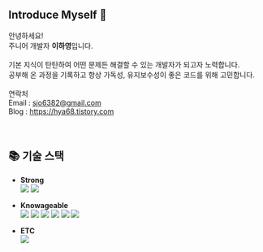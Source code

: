 ## Introduce Myself 👋
안녕하세요!<br/>
주니어 개발자 <b>이하영</b>입니다.<br/>
<br/>
기본 지식이 탄탄하여 어떤 문제든 해결할 수 있는 개발자가 되고자 노력합니다.<br/>
공부해 온 과정을 기록하고 항상 가독성, 유지보수성이 좋은 코드를 위해 고민합니다.<br/>
<br/>
연락처<br/>
Email : sjo6382@gmail.com<br/>
Blog : https://hya68.tistory.com <br/>
<br/>
<br/>

## 📚 기술 스택 

* <b> Strong </b><br/>
  <img src="https://img.shields.io/badge/C++-#00599C?style=flat-square&logo=C++&logoColor=white"/> <img src="https://img.shields.io/badge/Unity-#FFFFFF?style=flat-square&logo=unity&logoColor=white"/>
  
* <b> Knowageable </b><br/>
  <img src="https://img.shields.io/badge/C-#A8B9CC?style=flat-square&logo=c&logoColor=white"/> <img src="https://img.shields.io/badge/Java-437291?style=flat-square&logo=openjdk&logoColor=white"/>
  <img src="https://img.shields.io/badge/Python-3776AB?style=flat-square&logo=python&logoColor=white">
  <img src="https://img.shields.io/badge/MySQL-4479A1?style=flat-square&logo=MySQL&logoColor=white"/>
  <img src="https://img.shields.io/badge/Spring-6DB33F.svg?style=flat-square&logo=Spring&logoColor=white"/>
  <img src="https://img.shields.io/badge/SpringBoot-6DB33F.svg?style=flat-square&logo=SpringBoot&logoColor=white"/>

  
* <b> ETC </b><br/>
  <img src="https://img.shields.io/badge/GitHub-181717?style=flat-square&logo=github&logoColor=white">


